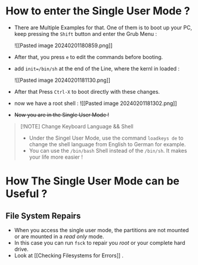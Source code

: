# How to enter the Single User Mode ?

- There are Multiple Examples for that. One of them is to boot up your PC, keep pressing the `Shift` button and enter the Grub Menu :
  
  ![[Pasted image 20240201180859.png]]
  
- After that, you press `e` to edit the commands before booting.
- add `init=/bin/sh` at the end of the Line, where the kernl in loaded :
  
  ![[Pasted image 20240201181130.png]]

- After that Press `Ctrl-X` to boot directly with these changes.
- now we have a root shell :
  ![[Pasted image 20240201181302.png]]

- ~~Now you are in the Single User Mode !~~


> [!NOTE] Change Keyboard Language && Shell
> - Under the Singel User Mode, use the command `loadkeys de` to change the shell language from English to German for example.
> - You can use the `/bin/bash` Shell instead of the `/bin/sh`. It makes your life more easier !

# How The Single User Mode can be Useful ?

## File System Repairs

- When you access the single user mode, the partitions are not mounted or are mounted in a *read only* mode. 
- In this case you can run `fsck` to repair you *root* or your complete hard drive.
- Look at [[Checking Filesystems for Errors]] .

